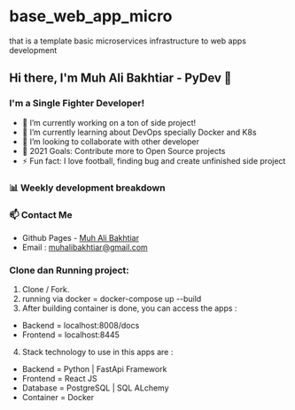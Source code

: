 # base_web_app_micro
that is a template basic microservices infrastructure to web apps development 


## Hi there, I'm Muh Ali Bakhtiar - PyDev 👋

### I'm a Single Fighter Developer!
- 🔭 I’m currently working on a ton of side project!
- 🌱 I’m currently learning about DevOps specially Docker and K8s
- 👯 I’m looking to collaborate with other developer
- 🥅 2021 Goals: Contribute more to Open Source projects
- ⚡ Fun fact: I love football, finding bug and create unfinished side project 

### 📊 Weekly development breakdown

<!--START_SECTION:waka-->
<!--END_SECTION:waka-->

### 📫 Contact Me
- Github Pages - [Muh Ali Bakhtiar](https://muhammadali07.github.io/)
- Email : muhalibakhtiar@gmail.com

### Clone dan Running project:
1. Clone / Fork.
2. running via docker = docker-compose up --build
3. After building container is done, you can access the apps :
  - Backend = localhost:8008/docs
  - Frontend = localhost:8445
4. Stack technology to use in this apps are :
  - Backend = Python | FastApi Framework
  - Frontend = React JS
  - Database = PostgreSQL | SQL ALchemy
  - Container = Docker
  
